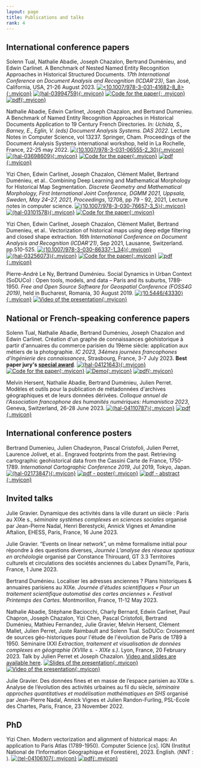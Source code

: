 ```yaml
---
layout: page
title: Publications and talks
rank: 4
---
```


## International conference papers

Solenn Tual, Nathalie Abadie, Joseph Chazalon, Bertrand Duménieu, and Edwin Carlinet. A Benchmark of Nested Named Entity Recognition Approaches in Historical Structured Documents. *17th International Conference on Document Analysis and Recognition (ICDAR’23)*, San José, California, USA, 21-26 August 2023. [![<10.1007/978-3-031-41682-8_8>](/assets/img/DOI_logo.svg.png){:.myicon}](https://doi.org/10.1007/978-3-031-41682-8_8 "doi:10.1007/978-3-031-41682-8_8") [![⟨hal-03994759⟩](/assets/img/hal-logo-header.png){:.myicon}](https://hal.science/hal-03994759 "hal:hal-03994759") [![Code for the paper](/assets/img/file-code.svg){: .myicon}](https://doi.org/10.5281/zenodo.7997437 "Code for the paper")
[![pdf](/assets/img/file-pdf.svg){:.myicon}](https://hal.science/hal-03994759v2/file/Nested_NER_ICDAR_2023_preprint_submit%20%281%29.pdf "pdf")

Nathalie Abadie, Edwin Carlinet, Joseph Chazalon, and Bertrand Dumenieu. A Benchmark of Named Entity Recognition Approaches in Historical Documents Application to 19 Century French Directories. *In: Uchida, S., Barney, E., Eglin, V. (eds) Document Analysis Systems. DAS 2022*. Lecture Notes in Computer Science, vol 13237. Springer, Cham. Proceedings of the Document Analysis Systems international workshop, held in La Rochelle, France, 22-25 may 2022. [![⟨10.1007/978-3-031-06555-2_30⟩](/assets/img/DOI_logo.svg.png){:.myicon}](https://doi.org/10.1007/978-3-031-06555-2_30 "doi:10.1007/978-3-031-06555-2_30") [![⟨hal-03698609⟩](/assets/img/hal-logo-header.png){:.myicon}](https://hal.science/hal-03698609 "hal:hal-03698609")
[![Code for the paper](/assets/img/file-code.svg){:.myicon}](https://github.com/soduco/paper-ner-bench-das22 "Code for the paper")
[![pdf](/assets/img/file-pdf.svg){:.myicon}](https://hal.science/hal-03698609v1/file/preprint_das_2022_abadie_carlinet_chazalon_dumenieu.pdf "pdf")

Yizi Chen, Edwin Carlinet, Joseph Chazalon, Clément Mallet, Bertrand Duménieu, et al.. Combining Deep Learning and Mathematical Morphology for Historical Map Segmentation. *Discrete Geometry and Mathematical Morphology, First International Joint Conference, DGMM 2021, Uppsala, Sweden, May 24–27, 2021, Proceedings*, 12708, pp 79 - 92, 2021, Lecture notes in computer science. [![⟨10.1007/978-3-030-76657-3_5⟩](/assets/img/DOI_logo.svg.png){:.myicon}](https://dx.doi.org/10.1007/978-3-030-76657-3_5 "doi:10.1007/978-3-030-76657-3_5") [![⟨hal-03101578⟩](/assets/img/hal-logo-header.png){:.myicon}](https://hal.archives-ouvertes.fr/hal-03101578 "hal:hal-03101578")
[![Code for the paper](/assets/img/file-code.svg){:.myicon}](https://github.com/soduco/paper-dgmm2021 "Code for the paper")

Yizi Chen, Edwin Carlinet, Joseph Chazalon, Clément Mallet, Bertrand Dumenieu, et al.. Vectorization of historical maps using deep edge filtering and closed shape extraction. *16th International Conference on Document Analysis and Recognition (ICDAR'21)*, Sep 2021, Lausanne, Switzerland. pp.510-525. [![⟨10.1007/978-3-030-86337-1_34⟩](/assets/img/DOI_logo.svg.png){:.myicon}](https://dx.doi.org/10.1007/978-3-030-86337-1_34 "doi:10.1007/978-3-030-86337-1_34") [![⟨hal-03256073⟩](/assets/img/hal-logo-header.png){:.myicon}](https://hal.archives-ouvertes.fr/hal-03256073 "hal:hal-03256073")
[![Code for the paper](/assets/img/file-code.svg){:.myicon}](https://github.com/soduco/ICDAR-2021-Vectorization "Code for the paper")
[![pdf](/assets/img/file-pdf.svg){:.myicon}](https://hal.science/hal-03256073v1/file/chen.21.icdar.pdf "pdf")

Pierre-André Le Ny, Bertrand Duménieu. Social Dynamics in Urban Context (SoDUCo) : Open tools, models, and data – Paris and its suburbs, 1789-1950. *Free and Open Source Software for Geospatial Conference (FOSS4G 2019)*, held in Bucharest, Romania, 30 August 2019. [![⟨10.5446/43330⟩](/assets/img/DOI_logo.svg.png){:.myicon}](https://doi.org/10.5446/43330 "doi:10.5446/43330") [![Video of the presentation](/assets/img/play-circle.svg){:.myicon}](https://media.ccc.de/v/bucharest-415-social-dynamics-in-urban-context-soduco-open-tools-models-and-data-paris-and-its-suburbs-1789-1950 "Video of the presentation")

## National or French-speaking conference papers

Solenn Tual, Nathalie Abadie, Bertrand Duménieu, Joseph Chazalon and Edwin Carlinet. Création d'un graphe de connaissances géohistorique à partir d'annuaires du commerce parisien du 19ème siècle: application aux métiers de la photographie. *IC 2023, 34èmes journées francophones d'Ingénierie des connaissances*, Strasbourg, France, 3-7 July 2023. **Best paper jury's [special award](https://pfia23.icube.unistra.fr/conferences/ic/index.html%3Fp=prix.html)**. [![⟨hal-04121643⟩](/assets/img/hal-logo-header.png){:.myicon}](https://hal.science/hal-04121643/ "hal:hal-04121643")
[![Code for the paper](/assets/img/file-code.svg){:.myicon}](https://github.com/soduco/ic_2023_photographes_parisiens "Code for the paper")
[![Demo](/assets/img/app.svg){:.myicon}](https://soduco.github.io/ic_2023_photographes_parisiens/ "Demo")
[![pdf](/assets/img/file-pdf.svg){:.myicon}](https://hal.science/hal-04121643v2/file/Photographes_IC_2023%20%283%29.pdf "pdf")

Melvin Hersent, Nathalie Abadie, Bertrand Duménieu, Julien Perret. Modèles et outils pour la publication de métadonnées d'archives géographiques et de leurs données dérivées. *Colloque annuel de l'Association francophone des humanités numériques: Humanistica 2023*, Geneva, Switzerland, 26-28 June 2023. [![⟨hal-04110787⟩](/assets/img/hal-logo-header.png){:.myicon}](https://hal.science/hal-04110787/ "hal:hal-04110787")
[![pdf](/assets/img/file-pdf.svg){:.myicon}](https://hal.science/hal-04110787v1/file/Humanistica_2023_Hersent.pdf "pdf")
## International conference posters

Bertrand Dumenieu, Julien Chadeyron, Pascal Cristofoli, Julien Perret, Laurence Jolivet, et al.. Engraved footprints from the past. Retrieving cartographic geohistorical data from the Cassini Carte de France, 1750-1789. *International Cartographic Conference 2019*, Jul 2019, Tokyo, Japan. [![⟨hal-02173847⟩](/assets/img/hal-logo-header.png){:.myicon}](https://hal.archives-ouvertes.fr/hal-02173847 "hal:hal-02173847")
[![pdf - poster](/assets/img/file-pdf.svg){:.myicon}](https://hal.science/hal-02173847v1/file/Planche_52__Tokyo___V2_.pdf "pdf - poster")
[![pdf - abstract](/assets/img/file-pdf.svg){:.myicon}](https://hal.science/hal-02173847v1/file/Engraved%20Footprints%20from%20the%20Past%20-%20ICC2019.pdf "pdf - abstract")

## Invited talks

Julie Gravier. Dynamique des activités dans la ville durant un siècle : Paris au XIXe s., *séminaire systèmes complexes en sciences sociales* organisé par Jean-Pierre Nadal, Henri Berestycki, Annick Vignes et Amandine Aftalion, EHESS, Paris, France, 16 June 2023.

Julie Gravier. “Events on linear network”, un même formalisme initial pour répondre à des questions diverses, *Journée L’analyse des réseaux spatiaux en archéologie* organisé par Constance Thirouard, GT 3.3 Territoires culturels et circulations des sociétés anciennes du Labex DynamiTe, Paris, France, 1 June 2023.

Bertrand Duménieu. Localiser les adresses anciennes ? Plans historiques & annuaires parisiens au XIXe. *Journée d'études scientifiques « Pour un traitement scientifique automatisé des cartes anciennes ». Festival Printemps des Cartes*. Montmorillon, France, 11-12 May 2023.

Nathalie Abadie, Stéphane Baciocchi, Charly Bernard, Edwin Carlinet, Paul Chapron, Joseph Chazalon, Yizi Chen, Pascal Cristofoli, Bertrand Duménieu, Mathieu Fernandez, Julie Gravier, Melvin Hersent, Clément Mallet, Julien Perret, Juste Raimbault and Solenn Tual. SoDUCo: Croisement de sources géo-historiques pour l'étude de l'évolution de Paris de 1789 à 1950. Séminaire IXXI *Extraction, traitement et visualisation de données complexes en géographie (XVIIIe s. - XIXe s.)*. Lyon, France, 20 February 2023. Talk by Julien Perret et Joseph Chazalon. [Video and slides are available here](https://gitlab.liris.cnrs.fr/geode/seminaires-ixxi/-/tree/master/s%C3%A9minaires/session11_fev23).
[![Slides of the presentation](/assets/img/file-slides.svg){:.myicon}](https://docs.google.com/presentation/d/1i2EmhkuCrEZ9p2KvYgRUQUoRCFR68bWbzWWeAzUK1Z0/edit#slide=id.p "Slides of the presentations")
[![Video of the presentation](/assets/img/play-circle.svg){:.myicon}](https://geode.liris.cnrs.fr/seminaires-ixxi/session11_fev23/seminaire-session11-presentation1.mp4 "Video of the presentation")


Julie Gravier. Des données fines et en masse de l’espace parisien au XIXe s. Analyse de l’évolution des activités urbaines au fil du siècle, *séminaire approches quantitatives et modélisation mathématiques en SHS* organisé par Jean-Pierre Nadal, Annick Vignes et Julien Randon-Furling, PSL-Ecole des Chartes, Paris, France, 23 November 2022.

## PhD

Yizi Chen. Modern vectorization and alignment of historical maps: An application to Paris Atlas (1789-1950). Computer Science [cs]. IGN (Institut National de l’Information Géographique et Forestière), 2023. English. ⟨NNT : ⟩. [![⟨tel-04106107](/assets/img/hal-logo-header.png){:.myicon}](https://theses.hal.science/tel-04106107 "Thesis on hal") [![pdf](/assets/img/file-pdf.svg){:.myicon}](https://theses.hal.science/tel-04106107v1/file/main.pdf "pdf")
